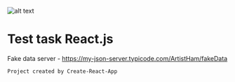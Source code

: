 ![alt text](https://source-corp.com/wp-content/uploads/2017/07/logo-samo-ciemne-resize-4-1.svg)
# Test task React.js

Fake data server - https://my-json-server.typicode.com/ArtistHam/fakeData

```Project created by Create-React-App```
